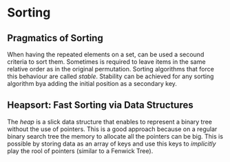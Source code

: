 # Sorting
## Pragmatics of Sorting
When having the repeated elements on a set, can be used a secound criteria to sort them. Sometimes is required to leave items in the same relative order as in the original permutation. Sorting algorithms that force this behaviour are called *stable*. Stability can be achieved for any sorting algorithm bya adding the initial position as a secondary key.

## Heapsort: Fast Sorting via Data Structures
The *heap* is a slick data structure that enables to represent a binary tree without the use of pointers. This is a good approach because on a regular binary search tree the memory to allocate all the pointers can be big. This is possible by storing data as an array of keys and use this keys to *implicitly* play the rool of pointers (similar to a Fenwick Tree).
